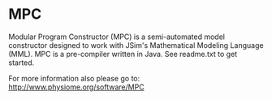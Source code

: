 # MPC
Modular Program Constructor (MPC) is a semi-automated model constructor designed to work with JSim's Mathematical Modeling Language (MML).  MPC is a pre-compiler written in Java. 
See readme.txt to get started.

For more information also please go to: http://www.physiome.org/software/MPC

